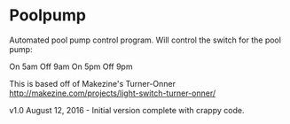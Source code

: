 # Poolpump

Automated pool pump control program. Will control the switch for the pool pump:

On 5am
Off 9am
On 5pm
Off 9pm

This is based off of Makezine's Turner-Onner http://makezine.com/projects/light-switch-turner-onner/

v1.0
August 12, 2016 - Initial version complete with crappy code.
